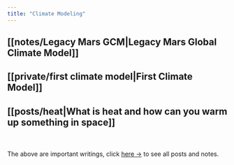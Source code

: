 ```yaml
---
title: "Climate Modeling"
---
```

## [[notes/Legacy Mars GCM|Legacy Mars Global Climate Model]]

## [[private/first climate model|First Climate Model]]

## [[posts/heat|What is heat and how can you warm up something in space]]
<br></br>
The above are important writings, click <a href="/quartz/tags/climate">here →</a> to see all posts and notes.


